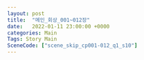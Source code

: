 ```yaml
---
layout: post
title:  "메인_회상_001~012장"
date:   2022-01-11 23:00:00 +0000
categories: Main
Tags: Story Main
SceneCode: ["scene_skip_cp001-012_q1_s10"]
---
```

